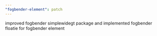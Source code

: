```yaml
---
"fogbender-element": patch
---
```


improved fogbender simplewidegt package and implemented fogbender floatie for fogbender element
